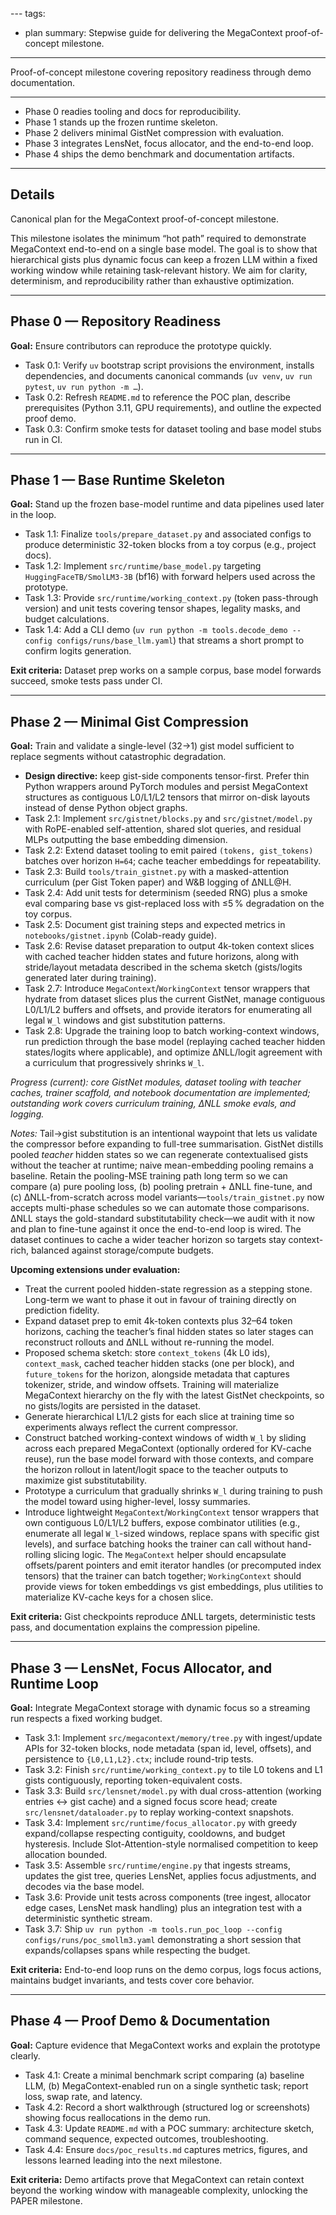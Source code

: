 [](POC%20Scope.md)[](Ops.md)---
tags:
  - plan
summary: Stepwise guide for delivering the MegaContext proof-of-concept milestone.
---
Proof-of-concept milestone covering repository readiness through demo documentation.

---

- Phase 0 readies tooling and docs for reproducibility.
- Phase 1 stands up the frozen runtime skeleton.
- Phase 2 delivers minimal GistNet compression with evaluation.
- Phase 3 integrates LensNet, focus allocator, and the end-to-end loop.
- Phase 4 ships the demo benchmark and documentation artifacts.

---
## Details

Canonical plan for the MegaContext proof-of-concept milestone.

This milestone isolates the minimum “hot path” required to demonstrate MegaContext end-to-end on a single base model. The goal is to show that hierarchical gists plus dynamic focus can keep a frozen LLM within a fixed working window while retaining task-relevant history. We aim for clarity, determinism, and reproducibility rather than exhaustive optimization.

---
## Phase 0 — Repository Readiness
**Goal:** Ensure contributors can reproduce the prototype quickly.
- Task 0.1: Verify `uv` bootstrap script provisions the environment, installs dependencies, and documents canonical commands (`uv venv`, `uv run pytest`, `uv run python -m …`).
- Task 0.2: Refresh `README.md` to reference the POC plan, describe prerequisites (Python 3.11, GPU requirements), and outline the expected proof demo.
- Task 0.3: Confirm smoke tests for dataset tooling and base model stubs run in CI.

---
## Phase 1 — Base Runtime Skeleton
**Goal:** Stand up the frozen base-model runtime and data pipelines used later in the loop.
- Task 1.1: Finalize `tools/prepare_dataset.py` and associated configs to produce deterministic 32-token blocks from a toy corpus (e.g., project docs).
- Task 1.2: Implement `src/runtime/base_model.py` targeting `HuggingFaceTB/SmolLM3-3B` (bf16) with forward helpers used across the prototype.
- Task 1.3: Provide `src/runtime/working_context.py` (token pass-through version) and unit tests covering tensor shapes, legality masks, and budget calculations.
- Task 1.4: Add a CLI demo (`uv run python -m tools.decode_demo --config configs/runs/base_llm.yaml`) that streams a short prompt to confirm logits generation.

**Exit criteria:** Dataset prep works on a sample corpus, base model forwards succeed, smoke tests pass under CI.

---
## Phase 2 — Minimal Gist Compression
**Goal:** Train and validate a single-level (32→1) gist model sufficient to replace segments without catastrophic degradation.
- **Design directive:** keep gist-side components tensor-first. Prefer thin Python wrappers around PyTorch modules and persist MegaContext structures as contiguous L0/L1/L2 tensors that mirror on-disk layouts instead of dense Python object graphs.
- Task 2.1: Implement `src/gistnet/blocks.py` and `src/gistnet/model.py` with RoPE-enabled self-attention, shared slot queries, and residual MLPs outputting the base embedding dimension.
- Task 2.2: Extend dataset tooling to emit paired `(tokens, gist_tokens)` batches over horizon `H=64`; cache teacher embeddings for repeatability.
- Task 2.3: Build `tools/train_gistnet.py` with a masked-attention curriculum (per Gist Token paper) and W&B logging of ΔNLL@H.
- Task 2.4: Add unit tests for determinism (seeded RNG) plus a smoke eval comparing base vs gist-replaced loss with ≤5 % degradation on the toy corpus.
- Task 2.5: Document gist training steps and expected metrics in `notebooks/gistnet.ipynb` (Colab-ready guide).
- Task 2.6: Revise dataset preparation to output 4k-token context slices with cached teacher hidden states and future horizons, along with stride/layout metadata described in the schema sketch (gists/logits generated later during training).
- Task 2.7: Introduce `MegaContext`/`WorkingContext` tensor wrappers that hydrate from dataset slices plus the current GistNet, manage contiguous L0/L1/L2 buffers and offsets, and provide iterators for enumerating all legal `W_l` windows and gist substitution patterns.
- Task 2.8: Upgrade the training loop to batch working-context windows, run prediction through the base model (replaying cached teacher hidden states/logits where applicable), and optimize ΔNLL/logit agreement with a curriculum that progressively shrinks `W_l`.

*Progress (current): core GistNet modules, dataset tooling with teacher caches, trainer scaffold, and notebook documentation are implemented; outstanding work covers curriculum training, ΔNLL smoke evals, and logging.*

*Notes:* Tail→gist substitution is an intentional waypoint that lets us validate the compressor before expanding to full-tree summarisation. GistNet distills pooled *teacher* hidden states so we can regenerate contextualised gists without the teacher at runtime; naive mean-embedding pooling remains a baseline. Retain the pooling-MSE training path long term so we can compare (a) pure pooling loss, (b) pooling pretrain + ΔNLL fine-tune, and (c) ΔNLL-from-scratch across model variants—`tools/train_gistnet.py` now accepts multi-phase schedules so we can automate those comparisons. ΔNLL stays the gold-standard substitutability check—we audit with it now and plan to fine-tune against it once the end-to-end loop is wired. The dataset continues to cache a wider teacher horizon so targets stay context-rich, balanced against storage/compute budgets.

**Upcoming extensions under evaluation:**
- Treat the current pooled hidden-state regression as a stepping stone. Long-term we want to phase it out in favour of training directly on prediction fidelity.
- Expand dataset prep to emit 4k-token contexts plus 32–64 token horizons, caching the teacher’s final hidden states so later stages can reconstruct rollouts and ΔNLL without re-running the model.
- Proposed schema sketch: store `context_tokens` (4k L0 ids), `context_mask`, cached teacher hidden stacks (one per block), and `future_tokens` for the horizon, alongside metadata that captures tokenizer, stride, and window offsets. Training will materialize MegaContext hierarchy on the fly with the latest GistNet checkpoints, so no gists/logits are persisted in the dataset.
- Generate hierarchical L1/L2 gists for each slice at training time so experiments always reflect the current compressor.
- Construct batched working-context windows of width `W_l` by sliding across each prepared MegaContext (optionally ordered for KV-cache reuse), run the base model forward with those contexts, and compare the horizon rollout in latent/logit space to the teacher outputs to maximize gist substitutability.
- Prototype a curriculum that gradually shrinks `W_l` during training to push the model toward using higher-level, lossy summaries.
- Introduce lightweight `MegaContext`/`WorkingContext` tensor wrappers that own contiguous L0/L1/L2 buffers, expose combinator utilities (e.g., enumerate all legal `W_l`-sized windows, replace spans with specific gist levels), and surface batching hooks the trainer can call without hand-rolling slicing logic. The `MegaContext` helper should encapsulate offsets/parent pointers and emit iterator handles (or precomputed index tensors) that the trainer can batch together; `WorkingContext` should provide views for token embeddings vs gist embeddings, plus utilities to materialize KV-cache keys for a chosen slice.

**Exit criteria:** Gist checkpoints reproduce ΔNLL targets, deterministic tests pass, and documentation explains the compression pipeline.

---
## Phase 3 — LensNet, Focus Allocator, and Runtime Loop
**Goal:** Integrate MegaContext storage with dynamic focus so a streaming run respects a fixed working budget.
- Task 3.1: Implement `src/megacontext/memory/tree.py` with ingest/update APIs for 32-token blocks, node metadata (span id, level, offsets), and persistence to `{L0,L1,L2}.ctx`; include round-trip tests.
- Task 3.2: Finish `src/runtime/working_context.py` to tile L0 tokens and L1 gists contiguously, reporting token-equivalent costs.
- Task 3.3: Build `src/lensnet/model.py` with dual cross-attention (working entries ↔ gist cache) and a signed focus score head; create `src/lensnet/dataloader.py` to replay working-context snapshots.
- Task 3.4: Implement `src/runtime/focus_allocator.py` with greedy expand/collapse respecting contiguity, cooldowns, and budget hysteresis. Include Slot-Attention-style normalised competition to keep allocation bounded.
- Task 3.5: Assemble `src/runtime/engine.py` that ingests streams, updates the gist tree, queries LensNet, applies focus adjustments, and decodes via the base model.
- Task 3.6: Provide unit tests across components (tree ingest, allocator edge cases, LensNet mask handling) plus an integration test with a deterministic synthetic stream.
- Task 3.7: Ship `uv run python -m tools.run_poc_loop --config configs/runs/poc_smollm3.yaml` demonstrating a short session that expands/collapses spans while respecting the budget.

**Exit criteria:** End-to-end loop runs on the demo corpus, logs focus actions, maintains budget invariants, and tests cover core behavior.

---
## Phase 4 — Proof Demo & Documentation
**Goal:** Capture evidence that MegaContext works and explain the prototype clearly.
- Task 4.1: Create a minimal benchmark script comparing (a) baseline LLM, (b) MegaContext-enabled run on a single synthetic task; report loss, swap rate, and latency.
- Task 4.2: Record a short walkthrough (structured log or screenshots) showing focus reallocations in the demo run.
- Task 4.3: Update `README.md` with a POC summary: architecture sketch, command sequence, expected outcomes, troubleshooting.
- Task 4.4: Ensure `docs/poc_results.md` captures metrics, figures, and lessons learned leading into the next milestone.

**Exit criteria:** Demo artifacts prove that MegaContext can retain context beyond the working window with manageable complexity, unlocking the PAPER milestone.
